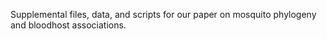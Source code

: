 Supplemental files, data, and scripts for our paper on mosquito phylogeny and bloodhost associations.
